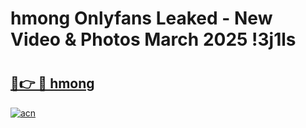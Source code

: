 # hmong Onlyfans Leaked - New Video & Photos March 2025 !3j1ls

# <h2><a href="https://uzg2tz.iuczelnia.edu.pl?title=hmong&ref=3j1ls">🔗👉 🔴 hmong</a></h2>

[![acn](https://github.com/user-attachments/assets/0f9c940e-d8b0-45ae-aac7-cd30a18b3e1c)](https://uzg2tz.iuczelnia.edu.pl?title=hmong&ref=3j1ls)

